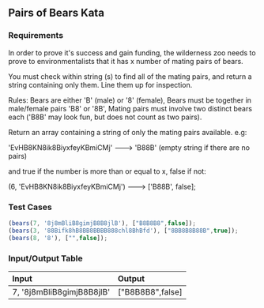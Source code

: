 ## Pairs of Bears Kata

### Requirements 

In order to prove it's success and gain funding, the wilderness zoo needs to prove to environmentalists that it has x number of mating pairs of bears.

You must check within string (s) to find all of the mating pairs, and return a string containing only them. Line them up for inspection.

Rules: Bears are either 'B' (male) or '8' (female), Bears must be together in male/female pairs 'B8' or '8B', Mating pairs must involve two distinct bears each ('B8B' may look fun, but does not count as two pairs).

Return an array containing a string of only the mating pairs available. e.g:

'EvHB8KN8ik8BiyxfeyKBmiCMj' ---> 'B88B' (empty string if there are no pairs)

and true if the number is more than or equal to x, false if not:

(6, 'EvHB8KN8ik8BiyxfeyKBmiCMj') ---> ['B88B', false];

### Test Cases

```JavaScript
(bears(7, '8j8mBliB8gimjB8B8jlB'), ["B8B8B8",false]);
(bears(3, '88Bifk8hB8BB8BBBB888chl8BhBfd'), ["8BB8B8B88B",true]); 
(bears(8, '8'), ["",false]); 
```

### Input/Output Table

| Input                            | Output     |
| :------------------------------- | :--------  |
| 7, '8j8mBliB8gimjB8B8jlB'        | ["B8B8B8",false] | 



